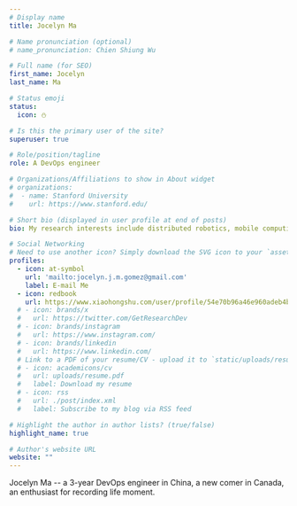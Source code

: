 ```yaml
---
# Display name
title: Jocelyn Ma

# Name pronunciation (optional)
# name_pronunciation: Chien Shiung Wu

# Full name (for SEO)
first_name: Jocelyn
last_name: Ma

# Status emoji
status:
  icon: ⛄️

# Is this the primary user of the site?
superuser: true

# Role/position/tagline
role: A DevOps engineer

# Organizations/Affiliations to show in About widget
# organizations:
#  - name: Stanford University
#    url: https://www.stanford.edu/

# Short bio (displayed in user profile at end of posts)
bio: My research interests include distributed robotics, mobile computing and programmable matter.

# Social Networking
# Need to use another icon? Simply download the SVG icon to your `assets/media/icons/` folder.
profiles:
  - icon: at-symbol
    url: 'mailto:jocelyn.j.m.gomez@gmail.com'
    label: E-mail Me
  - icon: redbook
    url: https://www.xiaohongshu.com/user/profile/54e70b96a46e960adeb4b8bb
  # - icon: brands/x
  #   url: https://twitter.com/GetResearchDev
  # - icon: brands/instagram
  #   url: https://www.instagram.com/
  # - icon: brands/linkedin
  #   url: https://www.linkedin.com/
  # Link to a PDF of your resume/CV - upload it to `static/uploads/resume.pdf`
  # - icon: academicons/cv
  #   url: uploads/resume.pdf
  #   label: Download my resume
  # - icon: rss
  #   url: ./post/index.xml
  #   label: Subscribe to my blog via RSS feed

# Highlight the author in author lists? (true/false)
highlight_name: true

# Author's website URL
website: ""
---
```


Jocelyn Ma -- a 3-year DevOps engineer in China, a new comer in Canada, an enthusiast for recording life moment.
